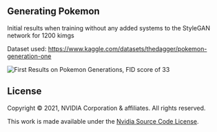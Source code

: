 ## Generating Pokemon

Initial results when training without any added systems to the StyleGAN network for 1200 kimgs

Dataset used: https://www.kaggle.com/datasets/thedagger/pokemon-generation-one

![First Results on Pokemon Generations, FID score of 33](https://github.com/KryptixOne/Pokemon_Generator/blob/main/Results/Dry_run_results.png)


## License

Copyright &copy; 2021, NVIDIA Corporation & affiliates. All rights reserved.

This work is made available under the [Nvidia Source Code License](https://github.com/NVlabs/stylegan3/blob/main/LICENSE.txt).

